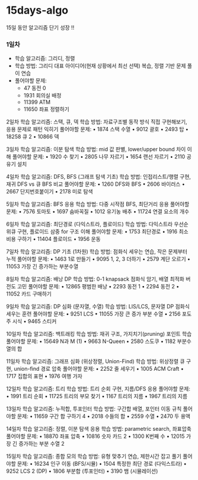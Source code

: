 # 15days-algo
15일 동안 알고리즘 단기 성장 !! 

### 1일차
- 학습 알고리즘: 그리디, 정렬
- 학습 방법: 그리디 대표 아이디어(현재 상황에서 최선 선택) 복습, 정렬 기반 문제 풀이 연습
- 풀어야할 문제:
  - 47 동전 0 
  - 1931 회의실 배정 
  - 11399 ATM 
  - 11650 좌표 정렬하기

2일차
학습 알고리즘: 스택, 큐, 덱
학습 방법: 자료구조별 동작 방식 직접 구현해보기, 응용 문제로 패턴 익히기
풀어야할 문제:
	•	1874 스택 수열
	•	9012 괄호
	•	2493 탑
	•	18258 큐 2
	•	10866 덱

3일차
학습 알고리즘: 이분 탐색
학습 방법: mid 값 판별, lower/upper bound 차이 이해
풀어야할 문제:
	•	1920 수 찾기
	•	2805 나무 자르기
	•	1654 랜선 자르기
	•	2110 공유기 설치

4일차
학습 알고리즘: DFS, BFS (그래프 탐색 기초)
학습 방법: 인접리스트/행렬 구현, 재귀 DFS vs 큐 BFS 비교
풀어야할 문제:
	•	1260 DFS와 BFS
	•	2606 바이러스
	•	2667 단지번호붙이기
	•	2178 미로 탐색

5일차
학습 알고리즘: BFS 응용
학습 방법: 다중 시작점 BFS, 최단거리 응용
풀어야할 문제:
	•	7576 토마토
	•	1697 숨바꼭질
	•	1012 유기농 배추
	•	11724 연결 요소의 개수

6일차
학습 알고리즘: 최단경로 (다익스트라, 플로이드)
학습 방법: 다익스트라 우선순위큐 구현, 플로이드 삼중 for 구조 이해
풀어야할 문제:
	•	1753 최단경로
	•	1916 최소비용 구하기
	•	11404 플로이드
	•	1956 운동

7일차
학습 알고리즘: DP 기초 (1차원)
학습 방법: 점화식 세우는 연습, 작은 문제부터 누적
풀어야할 문제:
	•	1463 1로 만들기
	•	9095 1, 2, 3 더하기
	•	2579 계단 오르기
	•	11053 가장 긴 증가하는 부분수열

8일차
학습 알고리즘: 배낭 DP
학습 방법: 0-1 knapsack 점화식 암기, 배열 최적화 버전도 고민
풀어야할 문제:
	•	12865 평범한 배낭
	•	2293 동전 1
	•	2294 동전 2
	•	11052 카드 구매하기

9일차
학습 알고리즘: DP 심화 (문자열, 수열)
학습 방법: LIS/LCS, 문자열 DP 점화식 세우는 훈련
풀어야할 문제:
	•	9251 LCS
	•	11055 가장 큰 증가 부분 수열
	•	2156 포도주 시식
	•	9465 스티커

10일차
학습 알고리즘: 백트래킹
학습 방법: 재귀 구조, 가지치기(pruning) 포인트 학습
풀어야할 문제:
	•	15649 N과 M (1)
	•	9663 N-Queen
	•	2580 스도쿠
	•	1182 부분수열의 합

11일차
학습 알고리즘: 그래프 심화 (위상정렬, Union-Find)
학습 방법: 위상정렬 큐 구현, union-find 경로 압축
풀어야할 문제:
	•	2252 줄 세우기
	•	1005 ACM Craft
	•	1717 집합의 표현
	•	1976 여행 가자

12일차
학습 알고리즘: 트리
학습 방법: 트리 순회 구현, 지름/DFS 응용
풀어야할 문제:
	•	1991 트리 순회
	•	11725 트리의 부모 찾기
	•	1167 트리의 지름
	•	1967 트리의 지름

13일차
학습 알고리즘: 누적합, 투포인터
학습 방법: 구간합 배열, 포인터 이동 규칙
풀어야할 문제:
	•	11659 구간 합 구하기 4
	•	2018 수들의 합
	•	2559 수열
	•	2470 두 용액

14일차
학습 알고리즘: 정렬, 이분 탐색 응용
학습 방법: parametric search, 좌표압축
풀어야할 문제:
	•	18870 좌표 압축
	•	10816 숫자 카드 2
	•	1300 K번째 수
	•	12015 가장 긴 증가하는 부분 수열 2

15일차
학습 알고리즘: 종합 모의
학습 방법: 유형 맞추기 연습, 제한시간 잡고 풀기
풀어야할 문제:
	•	16234 인구 이동 (BFS/시뮬)
	•	1504 특정한 최단 경로 (다익스트라)
	•	9252 LCS 2 (DP)
	•	1806 부분합 (투포인터)
	•	3190 뱀 (시뮬레이션)
